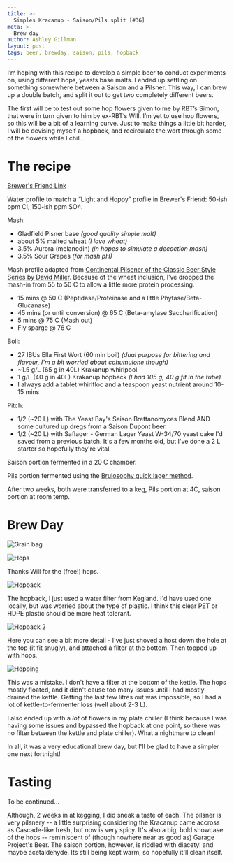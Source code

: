 ```yaml
---
title: >-
  Simples Kracanup - Saison/Pils split [#36]
meta: >-
  Brew day
author: Ashley Gillman
layout: post
tags: beer, brewday, saison, pils, hopback
---
```


I’m hoping with this recipe to develop a simple beer to conduct experiments on, using different hops, yeasts base malts. I ended up settling on something somewhere between a Saison and a Pilsner. This way, I can brew up a double batch, and split it out to get two completely different beers.

The first will be to test out some hop flowers given to me by RBT’s Simon, that were in turn given to him by ex-RBT’s Will. I’m yet to use hop flowers, so this will be a bit of a learning curve. Just to make things a little bit harder, I will be devising myself a hopback, and recirculate the wort through some of the flowers while I chill.

# The recipe
[Brewer's Friend Link](https://www.brewersfriend.com/homebrew/recipe/view/990755/simples-krakanup-saison-pils/336328)

Water profile to match a “Light and Hoppy” profile in Brewer's Friend: 50-ish ppm Cl, 150-ish ppm SO4.

Mash:
- Gladfield Pisner base *(good quality simple malt)*
- about 5% malted wheat *(I love wheat)*
- 3.5% Aurora (melanodin) *(in hopes to simulate a decoction mash)*
- 3.5% Sour Grapes *(for mash pH)*


Mash profile adapted from [Continental Pilsener of the Classic Beer Style Series by David Miller](https://www.goodreads.com/book/show/1160686.Continental_Pilsener). Because of the wheat inclusion, I’ve dropped the mash-in from 55 to 50 C to allow a little more protein processing.
- 15 mins @ 50 C (Peptidase/Proteinase and a little Phytase/Beta-Glucanase)
- 45 mins (or until conversion) @ 65 C (Beta-amylase Saccharification)
- 5 mins @ 75 C (Mash out)
- Fly sparge @ 76 C

Boil:
- 27 IBUs Ella First Wort (60 min boil) *(dual purpose for bittering and flavour, I'm a bit worried about cohumulone though)*
- ~1.5 g/L (65 g in 40L) Krakanup whirlpool
- 1 g/L (40 g in 40L) Krakanup hopback *(I had 105 g, 40 g fit in the tube)*
- I always add a tablet whirlfloc and a teaspoon yeast nutrient around 10-15 mins

Pitch:
- 1/2 (~20 L) with The Yeast Bay's Saison Brettanomyces Blend AND some cultured up dregs from a Saison Dupont beer.
- 1/2 (~20 L) with Saflager - German Lager Yeast W-34/70 yeast cake I'd saved from a previous batch. It's a few months old, but I've done a 2 L starter so hopefully they're vital.

Saison portion fermented in a 20 C chamber.

Pils portion fermented using the [Brulosophy quick lager method](http://brulosophy.com/methods/lager-method/).

After two weeks, both were transferred to a keg, Pils portion at 4C, saison portion at room temp.

# Brew Day

![Grain bag](/assets/kracanup/grain.jpg)

![Hops](/assets/kracanup/hops.jpg)

Thanks Will for the (free!) hops.

![Hopback](/assets/kracanup/hopback.jpg)

The hopback, I just used a water filter from Kegland. I'd have used one locally, but was worried about the type of plastic. I think this clear PET or HDPE plastic should be more heat tolerant.

![Hopback 2](/assets/kracanup/hopback-detail.jpg)

Here you can see a bit more detail - I've just shoved a host down the hole at the top (it fit snugly), and attached a filter at the bottom. Then topped up with hops.

![Hopping](/assets/kracanup/hopping.jpg)

This was a mistake. I don't have a filter at the bottom of the kettle. The hops mostly floated, and it didn't cause too many issues until I had mostly drained the kettle. Getting the last few litres out was impossible, so I had a lot of kettle-to-fermenter loss (well about 2-3 L).

I also ended up with a _lot_ of flowers in my plate chiller (I think because I was having some issues and bypassed the hopback at one point, so there was no filter between the kettle and plate chiller). What a nightmare to clean!

In all, it was a very educational brew day, but I'll be glad to have a simpler one next fortnight!

# Tasting
To be continued...

Although, 2 weeks in at kegging, I did sneak a taste of each.
The pilsner is very pilsnery -- a little surprising considering the Kracanup came accross as Cascade-like fresh, but now is very spicy.
It's also a big, bold showcase of the hops -- reminiscent of (though nowhere near as good as) Garage Project's Beer.
The saison portion, however, is riddled with diacetyl and maybe acetaldehyde. Its still being kept warm, so hopefully it'll clean itself.